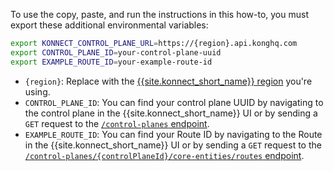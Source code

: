 To use the copy, paste, and run the instructions in this how-to, you must export these additional environmental variables:

```sh
export KONNECT_CONTROL_PLANE_URL=https://{region}.api.konghq.com
export CONTROL_PLANE_ID=your-control-plane-uuid
export EXAMPLE_ROUTE_ID=your-example-route-id
```

* `{region}`: Replace with the [{{site.konnect_short_name}} region](/konnect-geos/) you're using.
* `CONTROL_PLANE_ID`: You can find your control plane UUID by navigating to the control plane in the {{site.konnect_short_name}} UI or by sending a `GET` request to the [`/control-planes` endpoint](/api/konnect/control-planes/v2/#/operations/list-control-planes).
* `EXAMPLE_ROUTE_ID`: You can find your Route ID by navigating to the Route in the {{site.konnect_short_name}} UI or by sending a `GET` request to the [`/control-planes/{controlPlaneId}/core-entities/routes` endpoint](/api/konnect/control-planes-config/v2/#/operations/list-route).
